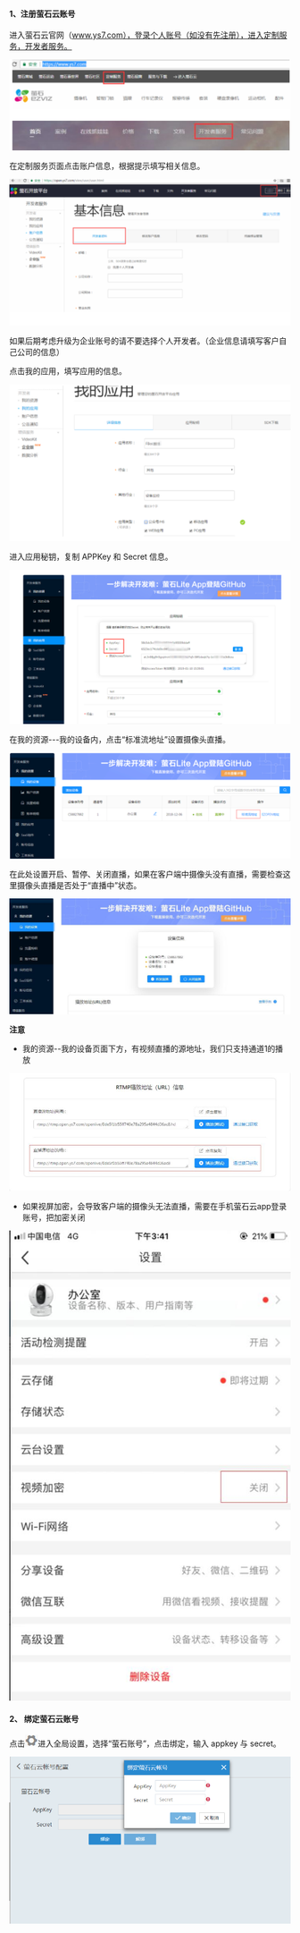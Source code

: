#### **1、注册萤石云账号**  

进入萤石云官网（www.ys7.com），登录个人账号（如没有先注册），进入定制服务，开发者服务。  

![Alt text](Images\device_center\device_monitor\register_yingshi_cloud.png)  

在定制服务页面点击账户信息，根据提示填写相关信息。  

![Alt text](Images\device_center\device_monitor\register_info.png)  

如果后期考虑升级为企业账号的请不要选择个人开发者。（企业信息请填写客户自己公司的信息）  

点击我的应用，填写应用的信息。  

![Alt text](Images\device_center\device_monitor\establishment_registration.png)  

进入应用秘钥，复制 APPKey 和 Secret 信息。  

![Alt text](Images\device_center\device_monitor\secret_key.png)  

在我的资源---我的设备内，点击“标准流地址”设置摄像头直播。  

![Alt text](Images\device_center\device_monitor\view1.png)  

在此处设置开启、暂停、关闭直播，如果在客户端中摄像头没有直播，需要检查这里摄像头直播是否处于“直播中”状态。  

![Alt text](Images\device_center\device_monitor\view2.jpg)  

**注意**  

- 我的资源--我的设备页面下方，有视频直播的源地址，我们只支持通道1的播放  

![Alt text](Images\device_center\device_monitor\view3.jpg)  

- 如果视屏加密，会导致客户端的摄像头无法直播，需要在手机萤石云app登录账号，把加密关闭  

![Alt text](Images\device_center\device_monitor\view4.jpg)  

#### **2、 绑定萤石云账号**  

点击![Alt text](Images\Groupmanagement.png)进入全局设置，选择“萤石账号”，点击绑定，输入 appkey 与 secret。  

![Alt text](Images/yingshi_cloud.png)  